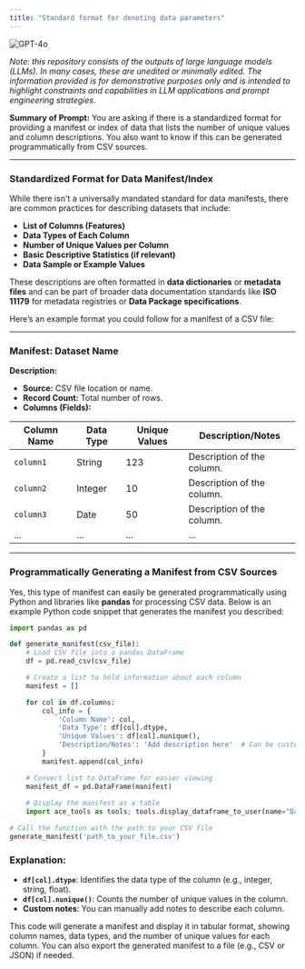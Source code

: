 ```yaml
---
title: "Standard format for denoting data parameters"
---
```

![GPT-4o](https://img.shields.io/badge/GPT--4o-3333FF?style=for-the-badge&logo=openai&logoColor=white)



*Note: this repository consists of the outputs of large language models (LLMs). In many cases, these are unedited or minimally edited. The information provided is for demonstrative purposes only and is intended to highlight constraints and capabilities in LLM applications and prompt engineering strategies.*


**Summary of Prompt:** You are asking if there is a standardized format for providing a manifest or index of data that lists the number of unique values and column descriptions. You also want to know if this can be generated programmatically from CSV sources.

---

### **Standardized Format for Data Manifest/Index**

While there isn't a universally mandated standard for data manifests, there are common practices for describing datasets that include:
- **List of Columns (Features)**
- **Data Types of Each Column**
- **Number of Unique Values per Column**
- **Basic Descriptive Statistics (if relevant)**
- **Data Sample or Example Values**

These descriptions are often formatted in **data dictionaries** or **metadata files** and can be part of broader data documentation standards like **ISO 11179** for metadata registries or **Data Package specifications**.

Here’s an example format you could follow for a manifest of a CSV file:

---

### **Manifest: Dataset Name**

**Description:**
- **Source:** CSV file location or name.
- **Record Count:** Total number of rows.
- **Columns (Fields):**

| Column Name | Data Type | Unique Values | Description/Notes |
|-------------|-----------|---------------|-------------------|
| `column1`   | String    | 123           | Description of the column. |
| `column2`   | Integer   | 10            | Description of the column.  |
| `column3`   | Date      | 50            | Description of the column.  |
| ...         | ...       | ...           | ...                        |

---

### **Programmatically Generating a Manifest from CSV Sources**

Yes, this type of manifest can easily be generated programmatically using Python and libraries like **pandas** for processing CSV data. Below is an example Python code snippet that generates the manifest you described:

```python
import pandas as pd

def generate_manifest(csv_file):
    # Load CSV file into a pandas DataFrame
    df = pd.read_csv(csv_file)

    # Create a list to hold information about each column
    manifest = []

    for col in df.columns:
        col_info = {
            'Column Name': col,
            'Data Type': df[col].dtype,
            'Unique Values': df[col].nunique(),
            'Description/Notes': 'Add description here'  # Can be customized
        }
        manifest.append(col_info)

    # Convert list to DataFrame for easier viewing
    manifest_df = pd.DataFrame(manifest)
    
    # Display the manifest as a table
    import ace_tools as tools; tools.display_dataframe_to_user(name="Data Manifest", dataframe=manifest_df)

# Call the function with the path to your CSV file
generate_manifest('path_to_your_file.csv')
```

### **Explanation:**
- **`df[col].dtype`**: Identifies the data type of the column (e.g., integer, string, float).
- **`df[col].nunique()`**: Counts the number of unique values in the column.
- **Custom notes**: You can manually add notes to describe each column.

This code will generate a manifest and display it in tabular format, showing column names, data types, and the number of unique values for each column. You can also export the generated manifest to a file (e.g., CSV or JSON) if needed.